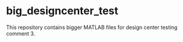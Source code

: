 # big_designcenter_test
This repository contains bigger MATLAB files for design center testing 
comment 3. 
